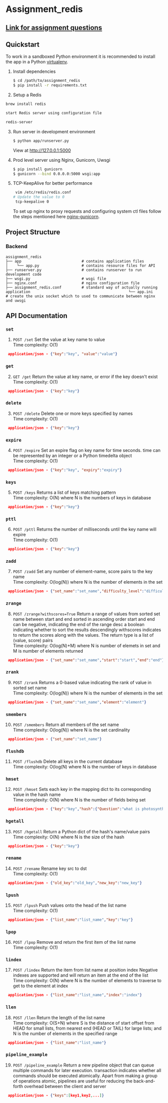 # Assignment_redis

## [Link for assignment questions](https://github.com/akanuragkumar/assignment_redis/blob/master/assignment_questions.pdf)

## Quickstart

To work in a sandboxed Python environment it is recommended to install the app in a Python [virtualenv](https://pypi.python.org/pypi/virtualenv).

1. Install dependencies

    ```bash
    $ cd /path/to/assignment_redis
    $ pip install -r requirements.txt
    ```

2. Setup a Redis  

  ```bash
brew install redis

start Redis server using configuration file

redis-server

```
3. Run server in development environment

   ```bash
   $ python app/runserver.py
   ```

   View at http://127.0.0.1:5000
   
4. Prod level server using Nginx, Gunicorn, Uwsgi

   ```bash
   $ pip install gunicorn
   $ gunicorn --bind 0.0.0.0:5000 wsgi:app
   ```
5. TCP-KeepAlive for better performance

   ```bash
    vim /etc/redis/redis.conf
   # Update the value to 0
    tcp-keepalive 0
   ```
   To set up nginx to proxy requests and configuring system ctl files follow the steps mentioned here [nginx-gunicorn](https://www.digitalocean.com/community/tutorials/how-to-serve-flask-applications-with-gunicorn-and-nginx-on-ubuntu-18-04).

## Project Structure

### Backend 
```shell
assignment_redis
├── app                           # contains application files
│    └── app.py                   # contains resource files for API
├── runserver.py                  # contains runserver to run development code
├── wsgi.py                       # wsgi file
├── nginx.conf                    # nginx configuration file 
├── assignment_redis.conf         # standard way of actually running application                                            └── app.ini                       # create the unix socket which to used to communicate between nginx and uwsgi                                                
```
## API Documentation 

### `set` 

1. `POST /set` 
Set the value at key name to value\
Time complexity: O(1)

```json
 application/json - {"key":"key", "value":"value"}
```
### `get` 
2. `GET /get` 
Return the value at key name, or error if the key doesn't exist\
Time complexity: O(1)
```json
 application/json - {"key":"key"}
```
### `delete` 
3. `POST /delete` 
Delete one or more keys specified by names\
Time complexity: O(1)
```json
 application/json - {"key":"key"}
```
### `expire` 
4. `POST /expire` 
Set an expire flag on key name for time seconds. time can be represented by an integer or a Python timedelta object\
Time complexity: O(1)
```json
 application/json - {"key":"key", "expiry":"expiry"}
```
### `keys` 
5. `POST /keys` 
Returns a list of keys matching pattern\
Time complexity: O(N) where N is the numbers of keys in database
```json
 application/json - {"key":"key"}
```
### `pttl` 
6. `POST /pttl` 
Returns the number of milliseconds until the key name will expire\
Time complexity: O(1)
```json
 application/json - {"key":"key"}
```
### `zadd` 
7. `POST /zadd` 
Set any number of element-name, score pairs to the key name\
Time complexity: O(log(N)) where N is the number of elements in the set
```json
 application/json - {"set_name":"set_name","difficulty_level":"difficulty_level","element":"element"}
```
### `zrange` 
8. `POST /zrange?withscores=True` 
Return a range of values from sorted set name between start and end sorted in ascending order
start and end can be negative, indicating the end of the range
desc a boolean indicating whether to sort the results descendingly
withscores indicates to return the scores along with the values. The return type is a list of (value, score) pairs\
Time complexity: O(log(N)+M) where N is number of elemets in set and M is number of elements returned
```json
 application/json - {"set_name":"set_name","start":"start","end":"end"}
```
### `zrank` 
9. `POST /zrank` 
Returns a 0-based value indicating the rank of value in sorted set name\
Time complexity: O(log(N)) where N is the number of elements in the set
```json
 application/json - {"set_name":"set_name","element":"element"}
```
### `smembers` 
10. `POST /smembers` 
Return all members of the set name\
Time complexity: O(log(N)) where N is the set cardinality

```json
 application/json - {"set_name":"set_name"}
``` 
### `flushdb` 
11. `POST /flushdb`
Delete all keys in the current database\
Time complexity: O(log(N) where N is the number of keys in database

### `hmset` 
12. `POST /hmset` 
Sets each key in the mapping dict to its corresponding value in the hash name\
Time complexity: O(N) where N is the number of fields being set
```json
 application/json - {"key":"key","hash":{"Question":"what is photosynthesis", "answer":"sun", "exam":"upsc", "year":"2019"}}
``` 
### `hgetall` 
13. `POST /hgetall` 
Return a Python dict of the hash's name/value pairs\
Time complexity: O(N) where N is the size of the hash
```json
 application/json - {"key":"key"}
``` 
### `rename` 
14. `POST /rename` 
Rename key src to dst\
Time complexity: O(1)
```json
 application/json - {"old_key":"old_key","new_key":"new_key"}
``` 
### `lpush` 
15. `POST /lpush` 
Push values onto the head of the list name\
Time complexity: O(1)
```json
 application/json - {"list_name":"list_name","key":"key"}
``` 
### `lpop` 
16. `POST /lpop` 
Remove and return the first item of the list name\
Time complexity: O(1)

### `lindex` 
17. `POST /lindex` 
Return the item from list name at position index
Negative indexes are supported and will return an item at the end of the list\
Time complexity: O(N) where N is the number of elements to traverse to get to the element at index
```json
 application/json - {"list_name":"list_name","index":"index"}
 ``` 
 ### `llen` 
 18. `POST /llen` 
Return the length of the list name\
Time complexity: O(S+N) where S is the distance of start offset from HEAD for small lists, from nearest end (HEAD or TAIL) for large lists; and N is the number of elements in the specified range
```json
 application/json - {"list_name":"list_name"}
 ``` 
 ### `pipeline_example` 
  19. `POST /pipeline_example` 
Return a new pipeline object that can queue multiple commands for later execution. transaction indicates whether all commands should be executed atomically. Apart from making a group of operations atomic, pipelines are useful for reducing the back-and-forth overhead between the client and server
```json
 application/json - {"keys":[key1,key2,...]}
 ``` 

